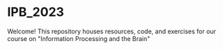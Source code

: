 # IPB_2023

Welcome! This repository houses resources, code, and exercises for our course on "Information Processing and the Brain"
